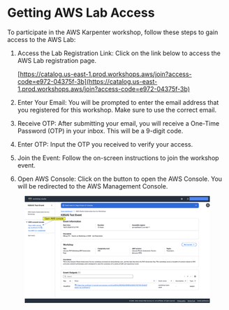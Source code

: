 # Getting AWS Lab Access

To participate in the AWS Karpenter workshop, follow these steps to gain access to the AWS Lab:

1.  Access the Lab Registration Link: Click on the link below to access the AWS Lab registration page.

    [https://catalog.us-east-1.prod.workshops.aws/join?access-code=e972-04375f-3b](https://catalog.us-east-1.prod.workshops.aws/join?access-code=e972-04375f-3b)
2. Enter Your Email: You will be prompted to enter the email address that you registered for this workshop. Make sure to use the correct email.
3. Receive OTP: After submitting your email, you will receive a One-Time Password (OTP) in your inbox. This will be a 9-digit code.
4. Enter OTP: Input the OTP you received to verify your access.
5. Join the Event: Follow the on-screen instructions to join the workshop event.
6. Open AWS Console: Click on the button to open the AWS Console. You will be redirected to the AWS Management Console.

<figure><img src="../.gitbook/assets/Join Event.png" alt=""><figcaption></figcaption></figure>
